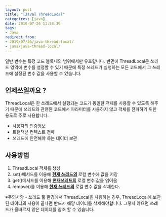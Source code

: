 ```yaml
---
layout: post
title: "[Java] ThreadLocal"
categoires: [java]
date: 2019-07-26 11:58:39
tags: 
- Java
redirect_from: 
- 2019/07/26/java-thread-local/
- java/java-thread-local/
---
```


일반 변수는 특정 코드 블록내의 범위에서만 유효합니다. 반면에 ThreadLocal은 쓰레드 영역에 변수를 설정할 수 있기 때문에 특정 쓰레드가 실행하는 모든 코드에서 그 쓰레드에 설정된 변수 값을 사용할 수 있습니다. 



## 언제쓰일까요 ?

ThreadLocal은 한 쓰레드에서 실행되는 코드가 동일한 객체를 사용할 수 있도록 해주기 때문에 쓰레드와 관련된 코드에서 파라미터를 사용하지 않고 객체를 전파하기 위한 용도로 주로 사용합니다. 

- 사용자의 인증정보
- 트랜잭션 컨텍스트 전파 
- 쓰레드에 안전해야 하는 데이터 보관





## 사용방법

1. ThreadLocal 객체를 생성
2. set()메서드를 이용해 **<u>현재 쓰레드의</u>** 로컬 변수에 값을 저장
3. get()메서드를 이용해 **<u>현재쓰레드의</u>** 로컬 변수 값을 읽어옴
4. remove()를 이용해 **<u>현재 쓰레드의</u>** 로컬 변수 값을 삭제한다.



※주의사항 - 쓰레드 풀 환경에서 ThreadLocal을 사용하는 경우, ThreadLocal에 보관된 데이터의 사용이 끝나면 반드시 해당 데이터를 삭제해야합니다. 그렇지 않으면 쓰레드가 올바르지 않은 데이터를 참조 할 수 있습니다. 







